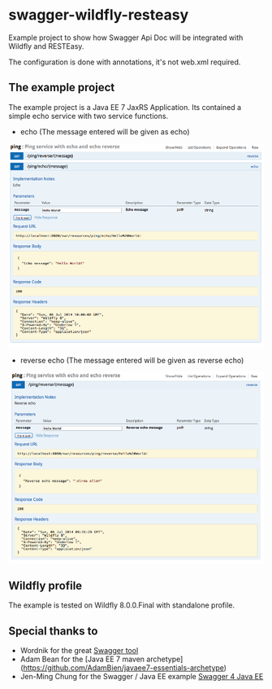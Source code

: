 swagger-wildfly-resteasy
========================

Example project to show how Swagger Api Doc will be integrated with Wildfly and RESTEasy.

The configuration is done with annotations, it's not web.xml required.


## The example project

The example project is a Java EE 7 JaxRS Application. Its contained a simple echo service
with two service functions.

- echo (The message entered will be given as echo)
 
![Echo Swagger Api Doc](https://github.com/K0NRAD/swagger-wildfly-resteasy/raw/master/doc/resources/swagger-wildfly-resteasy-002.png)

- reverse echo (The message entered will be given as reverse echo)

![Reverse echo Swagger Api Doc](https://github.com/K0NRAD/swagger-wildfly-resteasy/raw/master/doc/resources/swagger-wildfly-resteasy-001.png)


## Wildfly profile

The example is tested on Wildfly 8.0.0.Final with standalone profile.   

## Special thanks to

- Wordnik for the great [Swagger tool](https://github.com/wordnik)
- Adam Bean for the [Java EE 7 maven archetype] (https://github.com/AdamBien/javaee7-essentials-archetype)
- Jen-Ming Chung for the Swagger / Java EE example [Swagger 4 Java EE](https://github.com/jmchung/swagger4javaee)
 


